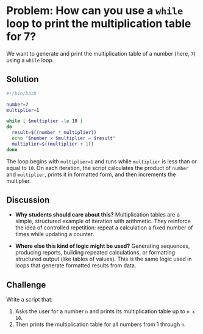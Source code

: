 
# Problem: How can you use a `while` loop to print the multiplication table for 7?

We want to generate and print the multiplication table of a number (here, `7`) using a `while` loop.

## Solution

```bash
#!/bin/bash

number=7
multiplier=1

while [ $multiplier -le 10 ]
do
  result=$((number * multiplier))
  echo "$number x $multiplier = $result"
  multiplier=$((multiplier + 1))
done
```

The loop begins with `multiplier=1` and runs while `multiplier` is less than or equal to `10`. On each iteration, the script calculates the product of `number` and `multiplier`, prints it in formatted form, and then increments the multiplier.

## Discussion

* **Why students should care about this?**
  Multiplication tables are a simple, structured example of iteration with arithmetic. They reinforce the idea of controlled repetition: repeat a calculation a fixed number of times while updating a counter.

* **Where else this kind of logic might be used?**
  Generating sequences, producing reports, building repeated calculations, or formatting structured output (like tables of values). This is the same logic used in loops that generate formatted results from data.

## Challenge

Write a script that:

1. Asks the user for a number `n` and prints its multiplication table up to `n x 10`.
2. Then prints the multiplication table for all numbers from 1 through `n`.


